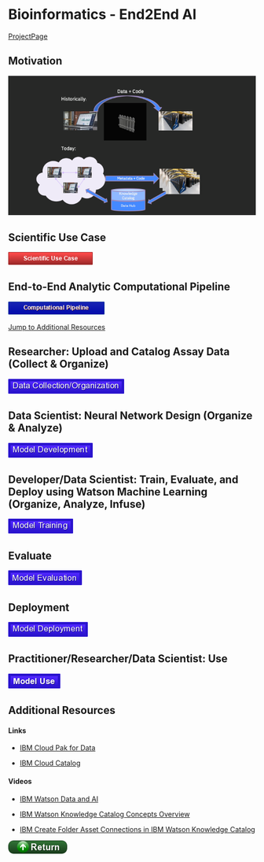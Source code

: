 # Bioinformatics - End2End AI

[ProjectPage](https://fjgreco.github.io/E2EAI-public/)

## Motivation
![png](./markdown/images/OverTheFence.png)

## Scientific Use Case

[![Context](./buttons/buScientificUseCase.png)](./markdown/context.md)

## End-to-End Analytic Computational Pipeline

[![Pipeline](./buttons/buComputationalPipeline.png)](./markdown/pipeline.md)

[Jump to Additional Resources](#Additional-Resources)

## Researcher: Upload and Catalog Assay Data (Collect & Organize)

[![Data](./buttons/buData.png)](./markdown/data.md)

## Data Scientist: Neural Network Design (Organize & Analyze)

[![Neural Network](./buttons/buNeuralNetwork.png)](./markdown/neural_network.md)

## Developer/Data Scientist: Train, Evaluate, and Deploy using Watson Machine Learning (Organize, Analyze, Infuse)

[![WML](./buttons/buTrain.png)](./markdown/wml.md)


## Evaluate

[![EVALUATION](./buttons/buEvaluation.png)](./markdown/evaluation.md)

## Deployment

[![DEPLOYMENT](./buttons/buDeployment.png)](./markdown/deployment.md)


## Practitioner/Researcher/Data Scientist: Use

[![Deployment](./buttons/buUse.png)](./markdown/use.md)

## Additional Resources

#### Links

- [IBM Cloud Pak for Data](https://developer.ibm.com/clouddataservices/docs/ibm-cloud-pak-for-data/)

- [IBM Cloud Catalog](https://console.bluemix.net/catalog/)

#### Videos

- [IBM Watson Data and AI](https://www.youtube.com/watch?v=EdceqGUuEQM)

- [IBM Watson Knowledge Catalog Concepts Overview](https://www.youtube.com/watch?v=OMBNKk8LNck&list=PLzpeuWUENMK1z9oXhTlbNXRiRaBjSpUKJ&index=4)

- [IBM Create Folder Asset Connections in IBM Watson Knowledge Catalog](https://www.youtube.com/watch?v=WVUPHRsXwSQ&list=PLzpeuWUENMK1z9oXhTlbNXRiRaBjSpUKJ&index=8)

[![return](./buttons/return.png)](#Context)
